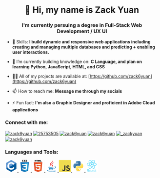 <h1 align="center">👋 Hi, my name is Zack Yuan</h1>
<h3 align="center">I'm currently persuing a degree in Full-Stack Web Development / UX UI</h3>

- 🤝 Skills: **I build dynamic and responsive web applications including creating and managing multiple databases and predicting + enabling user interactions.**

- 🌱 I’m currently building knowledge on: **C Language, and plan on learning Python, JavaScript, HTML, and CSS**

- 👨‍💻 All of my projects are available at: [https://github.com/zack6yuan](https://github.com/zack6yuan)

- 📫 How to reach me: **Message me through my socials**

- ⚡ Fun fact: **I'm also a Graphic Designer and proficient in Adobe Cloud applications**

<h3 align="left">Connect with me:</h3>
<p align="left">
<a href="https://linkedin.com/in/zack6yuan" target="blank"><img align="center" src="https://raw.githubusercontent.com/rahuldkjain/github-profile-readme-generator/master/src/images/icons/Social/linked-in-alt.svg" alt="zack6yuan" height="30" width="40" /></a>
<a href="https://stackoverflow.com/users/25753505" target="blank"><img align="center" src="https://raw.githubusercontent.com/rahuldkjain/github-profile-readme-generator/master/src/images/icons/Social/stack-overflow.svg" alt="25753505" height="30" width="40" /></a>
<a href="https://codesandbox.com/zack6yuan" target="blank"><img align="center" src="https://raw.githubusercontent.com/rahuldkjain/github-profile-readme-generator/master/src/images/icons/Social/codesandbox.svg" alt="zack6yuan" height="30" width="40" /></a>
<a href="https://fb.com/zack6yuan" target="blank"><img align="center" src="https://raw.githubusercontent.com/rahuldkjain/github-profile-readme-generator/master/src/images/icons/Social/facebook.svg" alt="zack6yuan" height="30" width="40" /></a>
<a href="https://instagram.com/_zackyuan" target="blank"><img align="center" src="https://raw.githubusercontent.com/rahuldkjain/github-profile-readme-generator/master/src/images/icons/Social/instagram.svg" alt="_zackyuan" height="30" width="40" /></a>
<a href="https://www.leetcode.com/zack6yuan" target="blank"><img align="center" src="https://raw.githubusercontent.com/rahuldkjain/github-profile-readme-generator/master/src/images/icons/Social/leet-code.svg" alt="zack6yuan" height="30" width="40" /></a>
</p>

<h3 align="left">Languages and Tools:</h3>
<p align="left"> <a href="https://www.cprogramming.com/" target="_blank" rel="noreferrer"> <img src="https://raw.githubusercontent.com/devicons/devicon/master/icons/c/c-original.svg" alt="c" width="40" height="40"/> </a> <a href="https://www.w3schools.com/css/" target="_blank" rel="noreferrer"> <img src="https://raw.githubusercontent.com/devicons/devicon/master/icons/css3/css3-original-wordmark.svg" alt="css3" width="40" height="40"/> </a> <a href="https://www.w3.org/html/" target="_blank" rel="noreferrer"> <img src="https://raw.githubusercontent.com/devicons/devicon/master/icons/html5/html5-original-wordmark.svg" alt="html5" width="40" height="40"/> </a> <a href="https://www.java.com" target="_blank" rel="noreferrer"> <img src="https://raw.githubusercontent.com/devicons/devicon/master/icons/java/java-original.svg" alt="java" width="40" height="40"/> </a> <a href="https://developer.mozilla.org/en-US/docs/Web/JavaScript" target="_blank" rel="noreferrer"> <img src="https://raw.githubusercontent.com/devicons/devicon/master/icons/javascript/javascript-original.svg" alt="javascript" width="40" height="40"/> </a> <a href="https://www.python.org" target="_blank" rel="noreferrer"> <img src="https://raw.githubusercontent.com/devicons/devicon/master/icons/python/python-original.svg" alt="python" width="40" height="40"/> </a> <a href="https://reactjs.org/" target="_blank" rel="noreferrer"> <img src="https://raw.githubusercontent.com/devicons/devicon/master/icons/react/react-original-wordmark.svg" alt="react" width="40" height="40"/> </a> </p>
